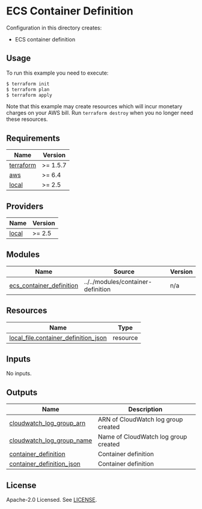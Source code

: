 # ECS Container Definition

Configuration in this directory creates:

- ECS container definition

## Usage

To run this example you need to execute:

```bash
$ terraform init
$ terraform plan
$ terraform apply
```

Note that this example may create resources which will incur monetary charges on your AWS bill. Run `terraform destroy` when you no longer need these resources.

<!-- BEGIN_TF_DOCS -->
## Requirements

| Name | Version |
|------|---------|
| <a name="requirement_terraform"></a> [terraform](#requirement\_terraform) | >= 1.5.7 |
| <a name="requirement_aws"></a> [aws](#requirement\_aws) | >= 6.4 |
| <a name="requirement_local"></a> [local](#requirement\_local) | >= 2.5 |

## Providers

| Name | Version |
|------|---------|
| <a name="provider_local"></a> [local](#provider\_local) | >= 2.5 |

## Modules

| Name | Source | Version |
|------|--------|---------|
| <a name="module_ecs_container_definition"></a> [ecs\_container\_definition](#module\_ecs\_container\_definition) | ../../modules/container-definition | n/a |

## Resources

| Name | Type |
|------|------|
| [local_file.container_definition_json](https://registry.terraform.io/providers/hashicorp/local/latest/docs/resources/file) | resource |

## Inputs

No inputs.

## Outputs

| Name | Description |
|------|-------------|
| <a name="output_cloudwatch_log_group_arn"></a> [cloudwatch\_log\_group\_arn](#output\_cloudwatch\_log\_group\_arn) | ARN of CloudWatch log group created |
| <a name="output_cloudwatch_log_group_name"></a> [cloudwatch\_log\_group\_name](#output\_cloudwatch\_log\_group\_name) | Name of CloudWatch log group created |
| <a name="output_container_definition"></a> [container\_definition](#output\_container\_definition) | Container definition |
| <a name="output_container_definition_json"></a> [container\_definition\_json](#output\_container\_definition\_json) | Container definition |
<!-- END_TF_DOCS -->

## License

Apache-2.0 Licensed. See [LICENSE](https://github.com/terraform-aws-modules/terraform-aws-ecs/blob/master/LICENSE).
